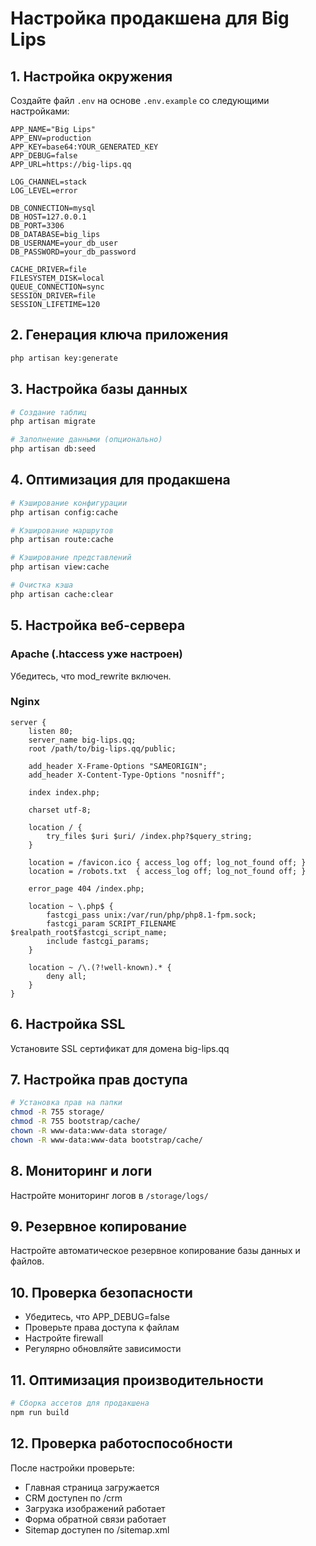 # Настройка продакшена для Big Lips

## 1. Настройка окружения

Создайте файл `.env` на основе `.env.example` со следующими настройками:

```env
APP_NAME="Big Lips"
APP_ENV=production
APP_KEY=base64:YOUR_GENERATED_KEY
APP_DEBUG=false
APP_URL=https://big-lips.qq

LOG_CHANNEL=stack
LOG_LEVEL=error

DB_CONNECTION=mysql
DB_HOST=127.0.0.1
DB_PORT=3306
DB_DATABASE=big_lips
DB_USERNAME=your_db_user
DB_PASSWORD=your_db_password

CACHE_DRIVER=file
FILESYSTEM_DISK=local
QUEUE_CONNECTION=sync
SESSION_DRIVER=file
SESSION_LIFETIME=120
```

## 2. Генерация ключа приложения

```bash
php artisan key:generate
```

## 3. Настройка базы данных

```bash
# Создание таблиц
php artisan migrate

# Заполнение данными (опционально)
php artisan db:seed
```

## 4. Оптимизация для продакшена

```bash
# Кэширование конфигурации
php artisan config:cache

# Кэширование маршрутов
php artisan route:cache

# Кэширование представлений
php artisan view:cache

# Очистка кэша
php artisan cache:clear
```

## 5. Настройка веб-сервера

### Apache (.htaccess уже настроен)
Убедитесь, что mod_rewrite включен.

### Nginx
```nginx
server {
    listen 80;
    server_name big-lips.qq;
    root /path/to/big-lips.qq/public;

    add_header X-Frame-Options "SAMEORIGIN";
    add_header X-Content-Type-Options "nosniff";

    index index.php;

    charset utf-8;

    location / {
        try_files $uri $uri/ /index.php?$query_string;
    }

    location = /favicon.ico { access_log off; log_not_found off; }
    location = /robots.txt  { access_log off; log_not_found off; }

    error_page 404 /index.php;

    location ~ \.php$ {
        fastcgi_pass unix:/var/run/php/php8.1-fpm.sock;
        fastcgi_param SCRIPT_FILENAME $realpath_root$fastcgi_script_name;
        include fastcgi_params;
    }

    location ~ /\.(?!well-known).* {
        deny all;
    }
}
```

## 6. Настройка SSL

Установите SSL сертификат для домена big-lips.qq

## 7. Настройка прав доступа

```bash
# Установка прав на папки
chmod -R 755 storage/
chmod -R 755 bootstrap/cache/
chown -R www-data:www-data storage/
chown -R www-data:www-data bootstrap/cache/
```

## 8. Мониторинг и логи

Настройте мониторинг логов в `/storage/logs/`

## 9. Резервное копирование

Настройте автоматическое резервное копирование базы данных и файлов.

## 10. Проверка безопасности

- Убедитесь, что APP_DEBUG=false
- Проверьте права доступа к файлам
- Настройте firewall
- Регулярно обновляйте зависимости

## 11. Оптимизация производительности

```bash
# Сборка ассетов для продакшена
npm run build
```

## 12. Проверка работоспособности

После настройки проверьте:
- Главная страница загружается
- CRM доступен по /crm
- Загрузка изображений работает
- Форма обратной связи работает
- Sitemap доступен по /sitemap.xml

